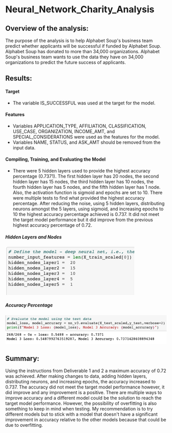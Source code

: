 # Neural_Network_Charity_Analysis

## Overview of the analysis: 
The purpose of the analysis is to help Alphabet Soup's business team predict whether applicants will be successful if funded by Alphabet Soup. Alphabet Soup has donated to more than 34,000 organizations. Alphabet Soup's business team wants to use the data they have on 34,000 organizations to predict the future success of applicants.

## Results: 
#### Target
- The variable IS_SUCCESSFUL was used at the target for the model.

#### Features
- Variables APPLICATION_TYPE, AFFILIATION, CLASSIFICATION, USE_CASE, ORGANIZATION, INCOME_AMT, and SPECIAL_CONSIDERATIONS were used as the features for the model.
- Variables NAME, STATUS, and ASK_AMT should be removed from the input data.

#### Compiling, Training, and Evaluating the Model
- There were 5 hidden layers used to provide the highest accuracy percentage (0.7371). The first hidden layer has 20 nodes, the second hidden layer has 15 nodes, the third hidden layer has 10 nodes, the fourth hidden layer has 5 nodes, and the fifth hidden layer has 1 node. Also, the activation function is sigmoid and epochs are set to 10. There were multiple tests to find what provided the highest accuracy percentage. After reducing the noise, using 5 hidden layers, distributing neurons amongst the 5 layers, using sigmoid, and increasing epochs to 10 the highest accuracy percentage achieved is 0.737. It did not meet the target model performance but it did improve from the previous highest accuracy percentage of 0.72.

##### Hidden Layers and Nodes
![img2](./images/img2.png)

##### Accuracy Percentage
![img3](./images/img3.png)


## Summary:
Using the instructions from Deliverable 1 and 2 a maximum accuracy of 0.72 was achieved. After making changes to data, adding hidden layers, distributing neurons, and increasing epochs, the accuracy increased to 0.737. The accuracy did not meet the target model performance however, it did improve and any improvement is a positive. There are multiple ways to improve accuracy and a different model could be the solution to reach the target model performance. However, the possibility of overfitting is also something to keep in mind when testing. My recommendation is to try different models but to stick with a model that doesn't have a significant improvement in accuracy relative to the other models because that could be due to overfitting.

